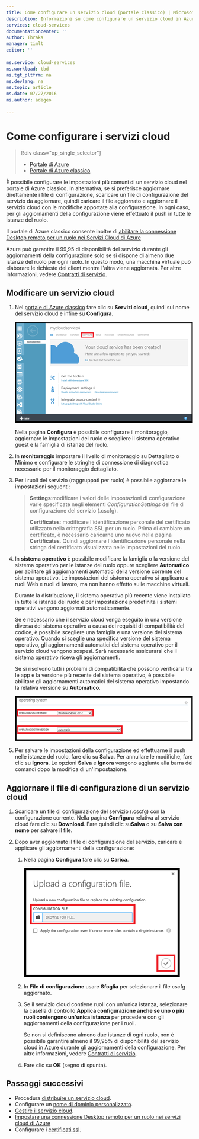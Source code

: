 ```yaml
---
title: Come configurare un servizio cloud (portale classico) | Microsoft Docs
description: Informazioni su come configurare un servizio cloud in Azure. Informazioni su come aggiornare la configurazione del servizio cloud e configurare l'accesso remoto per le istanze del ruolo.
services: cloud-services
documentationcenter: ''
author: Thraka
manager: timlt
editor: ''

ms.service: cloud-services
ms.workload: tbd
ms.tgt_pltfrm: na
ms.devlang: na
ms.topic: article
ms.date: 07/27/2016
ms.author: adegeo

---
```

# Come configurare i servizi cloud
> [!div class="op_single_selector"]
> * [Portale di Azure](cloud-services-how-to-configure-portal.md)
> * [Portale di Azure classico](cloud-services-how-to-configure.md)
> 
> 

È possibile configurare le impostazioni più comuni di un servizio cloud nel portale di Azure classico. In alternativa, se si preferisce aggiornare direttamente i file di configurazione, scaricare un file di configurazione del servizio da aggiornare, quindi caricare il file aggiornato e aggiornare il servizio cloud con le modifiche apportate alla configurazione. In ogni caso, per gli aggiornamenti della configurazione viene effettuato il push in tutte le istanze del ruolo.

Il portale di Azure classico consente inoltre di [abilitare la connessione Desktop remoto per un ruolo nei Servizi Cloud di Azure](cloud-services-role-enable-remote-desktop.md)

Azure può garantire il 99,95 di disponibilità del servizio durante gli aggiornamenti della configurazione solo se si dispone di almeno due istanze del ruolo per ogni ruolo. In questo modo, una macchina virtuale può elaborare le richieste dei client mentre l'altra viene aggiornata. Per altre informazioni, vedere [Contratti di servizio](https://azure.microsoft.com/support/legal/sla/).

## Modificare un servizio cloud
1. Nel [portale di Azure classico](http://manage.windowsazure.com/) fare clic su **Servizi cloud**, quindi sul nome del servizio cloud e infine su **Configura**.
   
    ![Pagina Configurazione](./media/cloud-services-how-to-configure/CloudServices_ConfigurePage1.png)
   
    Nella pagina **Configura** è possibile configurare il monitoraggio, aggiornare le impostazioni del ruolo e scegliere il sistema operativo guest e la famiglia di istanze del ruolo.
2. In **monitoraggio** impostare il livello di monitoraggio su Dettagliato o Minimo e configurare le stringhe di connessione di diagnostica necessarie per il monitoraggio dettagliato.
3. Per i ruoli del servizio (raggruppati per ruolo) è possibile aggiornare le impostazioni seguenti:
   
   > **Settings**:modificare i valori delle impostazioni di configurazione varie specificate negli elementi *ConfigurationSettings* del file di configurazione del servizio (.cscfg).
   > 
   > **Certificates**: modificare l'identificazione personale del certificato utilizzato nella crittografia SSL per un ruolo. Prima di cambiare un certificato, è necessario caricarne uno nuovo nella pagina **Certificates**. Quindi aggiornare l'identificazione personale nella stringa del certificato visualizzata nelle impostazioni del ruolo.
   > 
   > 
4. In **sistema operativo** è possibile modificare la famiglia o la versione del sistema operativo per le istanze del ruolo oppure scegliere **Automatico** per abilitare gli aggiornamenti automatici della versione corrente del sistema operativo. Le impostazioni del sistema operativo si applicano a ruoli Web e ruoli di lavoro, ma non hanno effetto sulle macchine virtuali.
   
    Durante la distribuzione, il sistema operativo più recente viene installato in tutte le istanze del ruolo e per impostazione predefinita i sistemi operativi vengono aggiornati automaticamente.
   
    Se è necessario che il servizio cloud venga eseguito in una versione diversa del sistema operativo a causa dei requisiti di compatibilità del codice, è possibile scegliere una famiglia e una versione del sistema operativo. Quando si sceglie una specifica versione del sistema operativo, gli aggiornamenti automatici del sistema operativo per il servizio cloud vengono sospesi. Sarà necessario assicurarsi che il sistema operativo riceva gli aggiornamenti.
   
    Se si risolvono tutti i problemi di compatibilità che possono verificarsi tra le app e la versione più recente del sistema operativo, è possibile abilitare gli aggiornamenti automatici del sistema operativo impostando la relativa versione su **Automatico**.
   
    ![Impostazioni del sistema operativo](./media/cloud-services-how-to-configure/CloudServices_ConfigurePage_OSSettings.png)
5. Per salvare le impostazioni della configurazione ed effettuarne il push nelle istanze del ruolo, fare clic su **Salva**. Per annullare le modifiche, fare clic su **Ignora**. Le opzioni **Salva** e **Ignora** vengono aggiunte alla barra dei comandi dopo la modifica di un'impostazione.

## Aggiornare il file di configurazione di un servizio cloud
1. Scaricare un file di configurazione del servizio (.cscfg) con la configurazione corrente. Nella pagina **Configura** relativa al servizio cloud fare clic su **Download**. Fare quindi clic su**Salva** o su **Salva con nome** per salvare il file.
2. Dopo aver aggiornato il file di configurazione del servizio, caricare e applicare gli aggiornamenti della configurazione:
   
   1. Nella pagina **Configura** fare clic su **Carica**.
      
       ![Caricamento della configurazione](./media/cloud-services-how-to-configure/CloudServices_UploadConfigFile.png)
   2. In **File di configurazione** usare **Sfoglia** per selezionare il file cscfg aggiornato.
   3. Se il servizio cloud contiene ruoli con un'unica istanza, selezionare la casella di controllo **Applica configurazione anche se uno o più ruoli contengono un'unica istanza** per procedere con gli aggiornamenti della configurazione per i ruoli.
      
       Se non si definiscono almeno due istanze di ogni ruolo, non è possibile garantire almeno il 99,95% di disponibilità del servizio cloud in Azure durante gli aggiornamenti della configurazione. Per altre informazioni, vedere [Contratti di servizio](https://azure.microsoft.com/support/legal/sla/).
   4. Fare clic su **OK** (segno di spunta).

## Passaggi successivi
* Procedura [distribuire un servizio cloud](cloud-services-how-to-create-deploy.md).
* Configurare un [nome di dominio personalizzato](cloud-services-custom-domain-name.md).
* [Gestire il servizio cloud](cloud-services-how-to-manage.md).
* [Impostare una connessione Desktop remoto per un ruolo nei servizi cloud di Azure](cloud-services-role-enable-remote-desktop.md)
* Configurare i [certificati ssl](cloud-services-configure-ssl-certificate.md).

<!---HONumber=AcomDC_0803_2016-->
